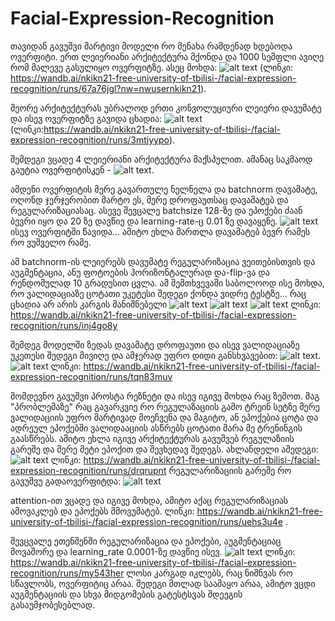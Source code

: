 # Facial-Expression-Recognition


თავიდან გავუშვი მარტივი მოდელი რო მენახა რამდენად ხდებოდა ოვერფიტი. ერთ ლეიერიანი არქიტექტურა მქონდა და 1000 სემფლი ავიღე რომ მალევე გასულიყო ოვერფიტზე. ასეც მოხდა: ![alt text](image.png) (ლინკი: https://wandb.ai/nkikn21-free-university-of-tbilisi-/facial-expression-recognition/runs/67a76jgl?nw=nwusernkikn21). 

მეორე არქიტექტურას უბრალოდ ერთი კონვოლუციური ლეიერი დავუმატე და ისევ ოვერფიტზე გავიდა ცხადია: ![alt text](image-1.png) (ლინკი:https://wandb.ai/nkikn21-free-university-of-tbilisi-/facial-expression-recognition/runs/3mtiyypo). 

შემდეგი ვცადე 4 ლეიერიანი არქიტექტურა მაქსპულით. ამანაც საკმაოდ გაუტია ოვერფიტისკენ - ![alt text](image-2.png). 

ამდენი ოვერფიტის მერე გავართულე ნელნელა და batchnorm დავამატე, ოღონდ ჯერჯერობით მარტო ეს, მერე დროფაუთსაც დავამატებ და რეგულარიზაციასაც. ასევე შევცალე batchsize 128-ზე და ეპოქები ძაან ბევრი იყო და 20 ზე დავწიე და learning-rate-ც 0.01 ზე დავაყენე.  ![alt text](image-3.png)  ისევ ოვერფიტში წავიდა...
ამიტო ეხლა მართლა დავამატებ ბევრ რამეს რო ვუშველო რამე.

ამ batchnorm-ის ლეიერებს დავუმატე რეგულარიზაცია ვეითებისთვის და აუგმენტაცია, ანუ ფოტოების ჰორიზონტალურად და-flip-ვა და რენდომულად 10 გრადუსით ცვლა. ამ შემთხვევაში საბოლოოდ ისე მოხდა, რო ვალიდაციაზე ცოტათი უკეტესი შედეგი ქონდა ვიდრე ტესტზე...
რაც ცხადია არ არის კარგის მანიშნებელი ![alt text](image-4.png) ![alt text](image-5.png) ![alt text](image-6.png) ლინკი:  https://wandb.ai/nkikn21-free-university-of-tbilisi-/facial-expression-recognition/runs/inj4go8y 

შემდეგ მოდელში ზედას დავამატე დროფაუთი და ისევ ვალიდაციაზე უკეთესი შედეგი მივიღე და ამჯერად უფრო დიდი განსხვავებით: ![alt text](image-7.png). ![alt text](image-8.png) ლინკი:  https://wandb.ai/nkikn21-free-university-of-tbilisi-/facial-expression-recognition/runs/tqn83muv

მომდევნო გავუშვი პროსტა რეზნეტი და ისევ იგივე მოხდა რაც ზემოთ. მაგ "პრობლემაზე" რაც გავარკვიე რო რეგულაზაციის გამო ტრეინ სეტზე მერე ვალიდაციის უფრო მარტივად მოეჩვენა და მაგიტო, ან ეპოქებია ცოტა და ადრეულ ეპოქებში ვალიდააციის ასწრებს ცოტათი მარა მე ტრენინგის გაასწრებს. ამიტო ეხლა იგივე არქიტექტურას გავუშვებ რეგულაზიის გარეშე და მერე მეტი ეპოქით და შევხედავ შედეგს. ახლანდელი აშედეგი: ![alt text](image-9.png) ლინკი:  https://wandb.ai/nkikn21-free-university-of-tbilisi-/facial-expression-recognition/runs/drqrupnt  რეგულარიზაციის გარეშე რო გავუშვუ გადაოვერფიტდა: ![alt text](image-11.png)


attention-ით ვცადე და იგივე მოხდა, ამიტო აქაც რეგულარიზაციას ამოვაკლებ და ეპოქებს მმოვუმატებ. ლინკი: https://wandb.ai/nkikn21-free-university-of-tbilisi-/facial-expression-recognition/runs/uehs3u4e . 

შევცვალე ეთენშენში რეგულარიზაცია და ეპოქები, აუგმენტაციაც მოვაშორე და learning_rate 0.0001-ზე დავწიე ისევ. ![alt text](image-10.png) ლინკი: https://wandb.ai/nkikn21-free-university-of-tbilisi-/facial-expression-recognition/runs/my543her  ლოსი კარგად იკლებს, რაც ნიშნვას რო სწავლობს, ოვერფიტიც არაა. შედეგი მთლად საამაყო არაა, ამიტო ვცდი აუგმენტაციის და სხვა მიდგომების გატესტსვას შდეეგის გასაუმჯობესებლად. 







